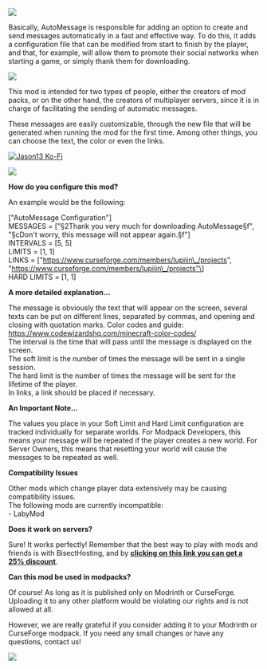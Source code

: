 **![](https://www.bisecthosting.com/images/CF/Auto_Message/BH_AM_Header.webp)**

Basically, AutoMessage is responsible for adding an option to create and send messages automatically in a fast and effective way. To do this, it adds a configuration file that can be modified from start to finish by the player, and that, for example, will allow them to promote their social networks when starting a game, or simply thank them for downloading.

![](https://www.bisecthosting.com/images/CF/Auto_Message/BH_AM_Summary.webp)

This mod is intended for two types of people, either the creators of mod packs, or on the other hand, the creators of multiplayer servers, since it is in charge of facilitating the sending of automatic messages.

These messages are easily customizable, through the new file that will be generated when running the mod for the first time. Among other things, you can choose the text, the color or even the links.

[![Jason13 Ko-Fi](https://media.forgecdn.net/attachments/description/860325/description_e69745c8-b22d-4d0d-a55e-5c131ae1fe50.webp)](https://ko-fi.com/jason13official)

![](https://www.bisecthosting.com/images/CF/Auto_Message/BH_AM_FAQ.webp)

**How do you configure this mod?**

An example would be the following:

\["AutoMessage Configuration"\]  
MESSAGES = \["§2Thank you very much for downloading AutoMessage§f", "§cDon't worry, this message will not appear again.§f"\]  
INTERVALS = \[5, 5\]  
LIMITS = \[1, 1\]  
LINKS = \["https://www.curseforge.com/members/lupiiin\_/projects", "https://www.curseforge.com/members/lupiiin\_/projects"\]  
HARD LIMITS = \[1, 1\]

**A more detailed explanation...**

The message is obviously the text that will appear on the screen, several texts can be put on different lines, separated by commas, and opening and closing with quotation marks. Color codes and guide: https://www.codewizardshq.com/minecraft-color-codes/  
The interval is the time that will pass until the message is displayed on the screen.  
The soft limit is the number of times the message will be sent in a single session.  
The hard limit is the number of times the message will be sent for the lifetime of the player.  
In links, a link should be placed if necessary.

**An Important Note...**

The values you place in your Soft Limit and Hard Limit configuration are tracked individually for separate worlds. For Modpack Developers, this means your message will be repeated if the player creates a new world. For Server Owners, this means that resetting your world will cause the messages to be repeated as well.

**Compatibility Issues**

Other mods which change player data extensively may be causing compatibility issues.  
The following mods are currently incompatible:  
\- LabyMod

**Does it work on servers?**

Sure! It works perfectly! Remember that the best way to play with mods and friends is with BisectHosting, and by [**clicking on this link you can get a 25% discount**](https://bisecthosting.com/lupin).

**Can this mod be used in modpacks?**

Of course! As long as it is published only on Modrinth or CurseForge. Uploading it to any other platform would be violating our rights and is not allowed at all.

However, we are really grateful if you consider adding it to your Modrinth or CurseForge modpack. If you need any small changes or have any questions, contact us!

[**![](https://www.bisecthosting.com/images/CF/MultiRecipe/BH_Lupin_Discord.webp)**](https://discord.gg/X8VY5WMbe4)
